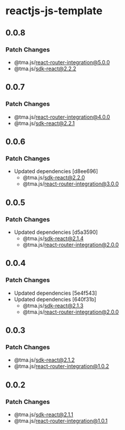 # reactjs-js-template

## 0.0.8

### Patch Changes

- @tma.js/react-router-integration@5.0.0
- @tma.js/sdk-react@2.2.2

## 0.0.7

### Patch Changes

- @tma.js/react-router-integration@4.0.0
- @tma.js/sdk-react@2.2.1

## 0.0.6

### Patch Changes

- Updated dependencies [d8ee696]
  - @tma.js/sdk-react@2.2.0
  - @tma.js/react-router-integration@3.0.0

## 0.0.5

### Patch Changes

- Updated dependencies [d5a3590]
  - @tma.js/sdk-react@2.1.4
  - @tma.js/react-router-integration@2.0.0

## 0.0.4

### Patch Changes

- Updated dependencies [5e4f543]
- Updated dependencies [640f31b]
  - @tma.js/sdk-react@2.1.3
  - @tma.js/react-router-integration@2.0.0

## 0.0.3

### Patch Changes

- @tma.js/sdk-react@2.1.2
- @tma.js/react-router-integration@1.0.2

## 0.0.2

### Patch Changes

- @tma.js/sdk-react@2.1.1
- @tma.js/react-router-integration@1.0.1
